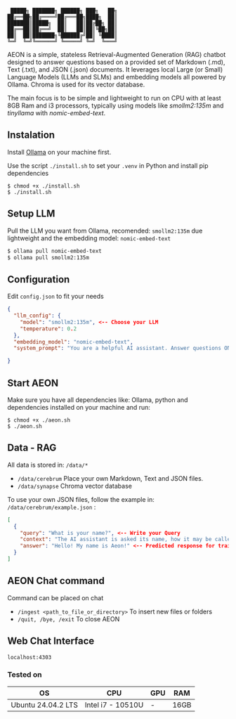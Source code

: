 ```
 █████╗ ███████╗ ██████╗ ███╗   ██╗
██╔══██╗██╔════╝██╔═══██╗████╗  ██║
███████║█████╗  ██║   ██║██╔██╗ ██║
██╔══██║██╔══╝  ██║   ██║██║╚██╗██║
██║  ██║███████╗╚██████╔╝██║ ╚████║
╚═╝  ╚═╝╚══════╝ ╚═════╝ ╚═╝  ╚═══╝
```

AEON is a simple, stateless Retrieval-Augmented Generation (RAG) chatbot designed to answer questions based on a provided set of Markdown (.md), Text (.txt), and JSON (.json) documents. It leverages local Large (or Small) Language Models (LLMs and SLMs) and embedding models all powered by Ollama. Chroma is used for its vector database.

The main focus is to be simple and lightweight to run on CPU with at least 8GB Ram and i3 processors, typically using models like *smollm2:135m* and *tinyllama* with *nomic-embed-text*.

## Instalation
Install [Ollama](https://ollama.com/) on your machine first.

Use the script ```./install.sh``` to set your ```.venv``` in Python and install pip dependencies

```shell
$ chmod +x ./install.sh
$ ./install.sh
``` 

## Setup LLM
Pull the LLM you want from Ollama, recomended: ```smollm2:135m``` due lightweight and the embedding model: ```nomic-embed-text```

```bash
$ ollama pull nomic-embed-text
$ ollama pull smollm2:135m
```

## Configuration
Edit ```config.json``` to fit your needs

```json
{
  "llm_config": {
    "model": "smollm2:135m", <-- Choose your LLM
    "temperature": 0.2
  },
  "embedding_model": "nomic-embed-text",
  "system_prompt": "You are a helpful AI assistant. Answer questions ONLY from the provided context.\n\nContext: {context}"

}
```

## Start AEON
Make sure you have all dependencies like: Ollama, python and dependencies installed on your machine and run:

```shell
$ chmod +x ./aeon.sh
$ ./aeon.sh
``` 

## Data - RAG
All data is stored in: ```/data/*``` 
  * ```/data/cerebrum``` Place your own Markdown, Text and JSON files. 
  * ```/data/synapse``` Chroma vector database

To use your own JSON files, follow the example in: ```/data/cerebrum/example.json``` :
```json
[
  {
    "query": "What is your name?", <-- Write your Query
    "context": "The AI assistant is asked its name, how it may be called", <-- What your query is about
    "answer": "Hello! My name is Aeon!" <-- Predicted response for training
  }
]
```

## AEON Chat command
Command can be placed on chat
  * ```/ingest <path_to_file_or_directory>``` To insert new files or folders
  * ```/quit, /bye, /exit``` To close AEON

## Web Chat Interface
```localhost:4303```

### Tested on
| OS                 | CPU               | GPU | RAM  |
|--------------------|-------------------|-----|------|
| Ubuntu 24.04.2 LTS | Intel i7 - 10510U | -   | 16GB |